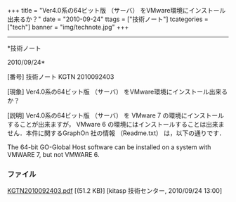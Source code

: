 ﻿+++
title = "Ver4.0系の64ビット版 （サーバ） をVMware環境にインストール出来るか？"
date = "2010-09-24"
ttags = ["技術ノート"]
tcategories = ["tech"]
banner = "img/technote.jpg"
+++

-----------------------------------------------------------------------------------------------------------------------------

*技術ノート

2010/09/24*


[番号]
技術ノート KGTN 2010092403

[現象]
Ver4.0系の64ビット版 （サーバ） をVMware環境にインストール出来るか？

[説明]
Ver4.0系の64ビット版 （サーバ） を VMware 7
の環境にインストールすることが出来ますが， VMware 6
の環境にはインストールすることは出来ません．本件に関するGraphOn 社の情報
（Readme.txt） は，以下の通りです．

The 64-bit GO-Global Host software can be installed on a system with
VMWARE 7, but not VMWARE 6.


### ファイル

 
 


[KGTN2010092403.pdf](http://techreport.kitasp.net/attachments/download/330/KGTN2010092403.pdf)
 [(51.2 KB)] [kitasp 技術センター, 2010/09/24
13:00]


 


 

